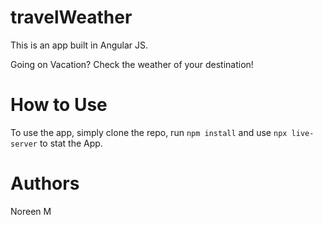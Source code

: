 # travelWeather

This is an app built in Angular JS. 

Going on Vacation? Check the weather of your destination! 

# How to Use 

To use the app, simply clone the repo, run `npm install` and use `npx live-server` to stat the App. 


# Authors 

Noreen M 